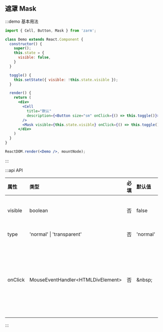## 遮罩 Mask

:::demo 基本用法
```jsx
import { Cell, Button, Mask } from 'zarm';

class Demo extends React.Component {
  constructor() {
    super();
    this.state = {
      visible: false,
    }
  }

  toggle() {
    this.setState({ visible: !this.state.visible });
  }

  render() {
    return (
      <div>
        <Cell
          title="默认"
          description={<Button size="sm" onClick={() => this.toggle()}>开启</Button>}
        />
        <Mask visible={this.state.visible} onClick={() => this.toggle()} />
      </div>
    )
  }
}

ReactDOM.render(<Demo />, mountNode);
```
:::


:::api API

| 属性 | 类型 | 必填 | 默认值 | 说明 |
| :--- | :--- | :--- | :--- | :--- |
| visible | boolean | 否 | false | 是否显示 |
| type | 'normal' \| 'transparent' | 否 | 'normal' | 类型 |
| onClick | MouseEventHandler<HTMLDivElement\> | 否 | \&nbsp; | 点击后触发的回调函数 |

:::